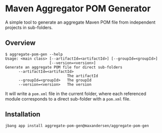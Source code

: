 # Maven Aggregator POM Generator 

A simple tool to generate an aggregate Maven POM file from independent projects in sub-folders.

## Overview

```
$ aggregate-pom-gen --help
Usage: <main class> [--artifactId=<artifactId>] [--groupId=<groupId>]
                    [--version=<version>]
Generate an aggregate POM file for direct sub-folders
      --artifactId=<artifactId>
                            The artifactId
      --groupId=<groupId>   The groupId
      --version=<version>   The version
```

It will write a `pom.xml` file in the current folder, where each referenced module corresponds to a direct sub-folder with a `pom.xml` file.

## Installation

```
jbang app install aggregate-pom-gen@maxandersen/aggregate-pom-gen
```

